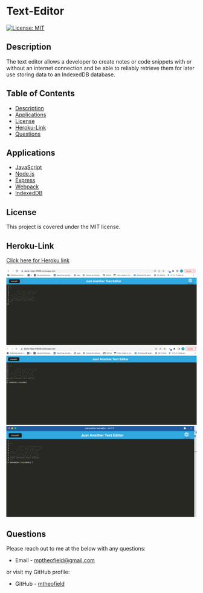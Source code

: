 # Text-Editor
[![License: MIT](https://img.shields.io/badge/License-MIT-yellow.svg)](https://opensource.org/licenses/MIT)

  ## Description
 The text editor allows a developer to create notes or code snippets with or without an internet connection and be able to reliably retrieve them for later use storing data to an IndexedDB database.

  ## Table of Contents

  * [Description](#description)
  * [Applications](#applications)
  * [License](#license)
  * [Heroku-Link](#heroku-link)
  * [Questions](#questions)
  
  ## Applications

 - [JavaScript](https://www.javascript.com/)
 - [Node.js](https://nodejs.org/en/)
 - [Express](https://expressjs.com/)
 - [Webpack](https://webpack.js.org/)
 - [IndexedDB](https://developer.mozilla.org/en-US/docs/Web/API/IndexedDB_API)
  
  ## License
  This project is covered under the MIT license.

  ## Heroku-Link
  [Click here for Heroku link](https://damp-ridge-61608.herokuapp.com/)

   ![Image of Heroku](img/herokupage.png)
   ![Image of Heroku website](img/browser_test.png)
   ![Image of desktop app downloaded](img/desktopapp_test.png)


  ## Questions
  Please reach out to me at the below with any questions:
  
  * Email - mptheofield@gmail.com
  
  or visit my GitHub profile:
  
  * GitHub - [mtheofield](https://github.com/Mtheofield)